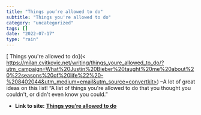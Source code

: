 ```yaml
---
title: "Things you’re allowed to do"
subtitle: "Things you're allowed to do"
category: "uncategorized"
tags: []
date: "2022-07-17"
type: "rain"
---
```

[ Things you're allowed to do](<
https://milan.cvitkovic.net/writing/things_youre_allowed_to_do/?utm_campaign=What%20Justin%20Bieber%20taught%20me%20about%20%22seasons%20of%20life%22%20-%208402044&utm_medium=email&utm_source=convertkit>)
–A lot of great ideas on this list! “A list of things you're allowed to do
that you thought you couldn't, or didn't even know you could.”


* **Link to site:** **[Things you’re allowed to do](None)**